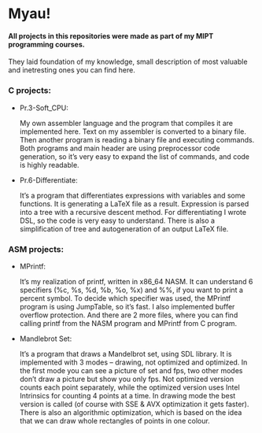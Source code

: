 # Myau!

#### All projects in this repositories were made as part of my MIPT programming courses.
They laid foundation of my knowledge, small description of most valuable and inetresting ones you can find here.
 
 ### C projects:
  - Pr.3-Soft_CPU:
  
    My own assembler language and the program that compiles it are
    implemented here. Text on my assembler is converted to a binary file. Then
    another program is reading a binary file and executing commands. Both
    programs and main header are using preprocessor code generation, so it’s very
    easy to expand the list of commands, and code is highly readable. 
  - Pr.6-Differentiate:
  
    It’s a program that differentiates expressions with variables and some
    functions. It is generating a LaTeX file as a result. Expression is parsed into a
    tree with a recursive descent method. For differentiating I wrote DSL, so the
    code is very easy to understand. There is also a simplification of tree and autogeneration of an output LaTeX file.

  ### ASM projects:
  - MPrintf:

    It’s my realization of printf, written in x86_64 NASM. It can understand 6
    specifiers (%c, %s, %d, %b, %o, %x) and %%, if you want to print a percent
    symbol. To decide which specifier was used, the MPrintf program is using
    JumpTable, so it’s fast. I also implemented buffer overflow protection. And
    there are 2 more files, where you can find calling printf from the NASM
    program and MPrintf from C program.
  - Mandlebrot Set:

    It’s a program that draws a Mandelbrot set, using SDL library. It is
    implemented with 3 modes – drawing, not optimized and optimized. In the
    first mode you can see a picture of set and fps, two other modes don’t draw
    a picture but show you only fps. Not optimized version counts each point
    separately, while the optimized version uses Intel Intrinsics for counting 4
    points at a time. In drawing mode the best version is called (of course with
    SSE & AVX optimization it gets faster). There is also an algorithmic
    optimization, which is based on the idea that we can draw whole rectangles
    of points in one colour.
